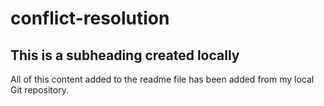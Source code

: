 # conflict-resolution

  ## This is a subheading created locally
  
All of this content added to the readme file has been added from my local Git repository.
